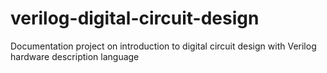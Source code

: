 # verilog-digital-circuit-design
Documentation project on introduction to digital circuit design with Verilog hardware description language

